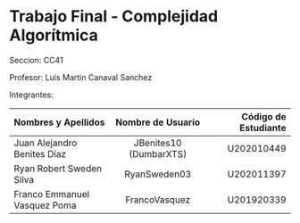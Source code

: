 # Trabajo Final - Complejidad Algorítmica

Seccion: CC41

Profesor: Luis Martin Canaval Sanchez

Integrantes:

| Nombres y Apellidos         | Nombre de Usuario | Código de Estudiante  |
|:---		      	              | :----:            |	             		  ---:|
|Juan Alejandro Benites Díaz  | JBenites10 (DumbarXTS) |	 	          U202010449|
|Ryan Robert Sweden Silva     | RyanSweden03 |	 	          U202011397|
|Franco Emmanuel Vasquez Poma | FrancoVasquez |		           U201920339|
